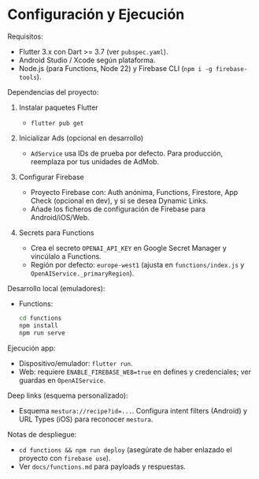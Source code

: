 # Configuración y Ejecución

Requisitos:

- Flutter 3.x con Dart >= 3.7 (ver `pubspec.yaml`).
- Android Studio / Xcode según plataforma.
- Node.js (para Functions, Node 22) y Firebase CLI (`npm i -g firebase-tools`).

Dependencias del proyecto:

1) Instalar paquetes Flutter

   - `flutter pub get`

2) Inicializar Ads (opcional en desarrollo)

   - `AdService` usa IDs de prueba por defecto. Para producción, reemplaza por tus unidades de AdMob.

3) Configurar Firebase

   - Proyecto Firebase con: Auth anónima, Functions, Firestore, App Check (opcional en dev), y si se desea Dynamic Links.
   - Añade los ficheros de configuración de Firebase para Android/iOS/Web.

4) Secrets para Functions

   - Crea el secreto `OPENAI_API_KEY` en Google Secret Manager y vincúlalo a Functions.
   - Región por defecto: `europe-west1` (ajusta en `functions/index.js` y `OpenAIService._primaryRegion`).

Desarrollo local (emuladores):

- Functions:

  ```bash
  cd functions
  npm install
  npm run serve
  ```

Ejecución app:

- Dispositivo/emulador: `flutter run`.
- Web: requiere `ENABLE_FIREBASE_WEB=true` en defines y credenciales; ver guardas en `OpenAIService`.

Deep links (esquema personalizado):

- Esquema `mestura://recipe?id=...`. Configura intent filters (Android) y URL Types (iOS) para reconocer `mestura`.

Notas de despliegue:

- `cd functions && npm run deploy` (asegúrate de haber enlazado el proyecto con `firebase use`).
- Ver `docs/functions.md` para payloads y respuestas.

